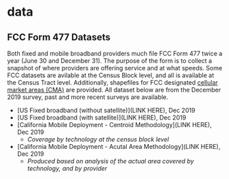 # data
## FCC Form 477 Datasets
Both fixed and mobile broadband providers much file FCC Form 477 twice a year (June 30 and December 31). The purpose of the form is to collect a snapshot of where providers are offering service and at what speeds. Some FCC datasets are avilable at the Census Block level, and all is available at the Census Tract level. Additionally, shapefiles for FCC designated [cellular market areas (CMA)](https://drive.google.com/file/d/1pKwUmpX9fzZyQSo7js-JqwAZBHubAovT/view?usp=sharing) are provided. All dataset below are from the December 2019 survey, past and more recent surveys are available.
* [US Fixed broadband (without satellite)](LINK HERE), Dec 2019
* [US Fixed broadband (with satellite)](LINK HERE), Dec 2019
* [California Mobile Deployment - Centroid Methodology](LINK HERE), Dec 2019
  * *Coverage by technology at the census block level*
* [California Mobile Deployment - Acutal Area Methodology](LINK HERE), Dec 2019
  * *Produced based on analysis of the actual area covered by technology, and by provider* 
